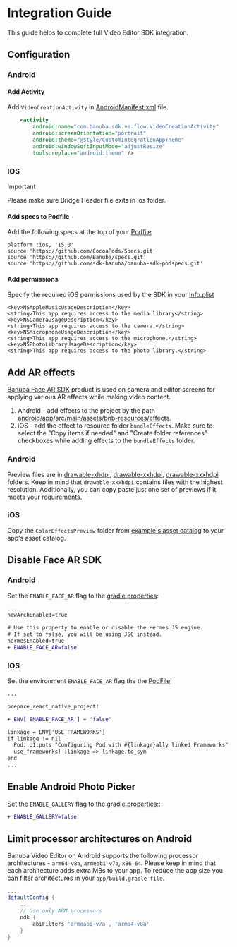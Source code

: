 # Integration Guide

This guide helps to complete full Video Editor SDK integration.

## Configuration

### Android

#### Add Activity
Add ```VideoCreationActivity``` in [AndroidManifest.xml](../example/android/app/src/main/AndroidManifest.xml#L27) file.
``` xml
    <activity
        android:name="com.banuba.sdk.ve.flow.VideoCreationActivity"
        android:screenOrientation="portrait"
        android:theme="@style/CustomIntegrationAppTheme"
        android:windowSoftInputMode="adjustResize"
        tools:replace="android:theme" />
```

### IOS

> [!IMPORTANT]
> Please make sure Bridge Header file exits in ios folder.

#### Add specs to Podfile

Add the following specs at the top of your [Podfile](../example/ios/Podfile)
```
platform :ios, '15.0'
source 'https://github.com/CocoaPods/Specs.git'
source 'https://github.com/Banuba/specs.git'
source 'https://github.com/sdk-banuba/banuba-sdk-podspecs.git'
```

#### Add permissions

Specify the required iOS permissions used by the SDK in your [Info.plist](../example/ios/VideoEditorReactNativeExample/Info.plist)
```
<key>NSAppleMusicUsageDescription</key>
<string>This app requires access to the media library</string>
<key>NSCameraUsageDescription</key>
<string>This app requires access to the camera.</string>
<key>NSMicrophoneUsageDescription</key>
<string>This app requires access to the microphone.</string>
<key>NSPhotoLibraryUsageDescription</key>
<string>This app requires access to the photo library.</string>
```

## Add AR effects
[Banuba Face AR SDK](https://www.banuba.com/facear-sdk/face-filters) product is used on camera and editor screens for applying various AR effects while making video content.

1. Android - add effects to the project by the path [android/app/src/main/assets/bnb-resources/effects](../example/android/app/src/main/).
2. iOS - add the effect to resource folder ```bundleEffects```. Make sure to select the "Copy items if needed" and "Create folder references" checkboxes while adding effects to the ```bundleEffects``` folder.

### Android
Preview files are in [drawable-xhdpi](../example/android/app/src/main/res/drawable-xhdpi),
[drawable-xxhdpi](../example/android/app/src/main/res/drawable-xxhdpi), [drawable-xxxhdpi](../example/android/app/src/main/res/drawable-xxxhdpi) folders.
Keep in mind that ```drawable-xxxhdpi``` contains files with the highest resolution. Additionally, you can copy paste just one set of previews if it meets your requirements.

### iOS

Copy the ```ColorEffectsPreview``` folder from [example's asset catalog](example/ios/Runner/Assets.xcassets) to your app's asset catalog.

## Disable Face AR SDK

### Android

Set the ```ENABLE_FACE_AR``` flag to the [gradle.properties](../example/android/gradle.properties#L42):

```diff
...
newArchEnabled=true

# Use this property to enable or disable the Hermes JS engine.
# If set to false, you will be using JSC instead.
hermesEnabled=true
+ ENABLE_FACE_AR=false
```

### IOS

Set the environment ```ENABLE_FACE_AR``` flag the the [PodFile](../example/ios/Podfile#L15):

```diff
...

prepare_react_native_project!

+ ENV['ENABLE_FACE_AR'] = 'false'

linkage = ENV['USE_FRAMEWORKS']
if linkage != nil
  Pod::UI.puts "Configuring Pod with #{linkage}ally linked Frameworks".green
  use_frameworks! :linkage => linkage.to_sym
end
...
```

## Enable Android Photo Picker

Set the ```ENABLE_GALLERY``` flag to the [gradle.properties](../example/android/gradle.properties)::

```diff
+ ENABLE_GALLERY=false
```

## Limit processor architectures on Android
Banuba Video Editor on Android supports the following processor architectures - ```arm64-v8a```, ```armeabi-v7a```, ```x86-64```.
Please keep in mind that each architecture adds extra MBs to your app.
To reduce the app size you can filter architectures in your ```app/build.gradle file```.

```groovy
...
defaultConfig {
    ...
    // Use only ARM processors
    ndk {
        abiFilters 'armeabi-v7a', 'arm64-v8a'
    }
}
```
